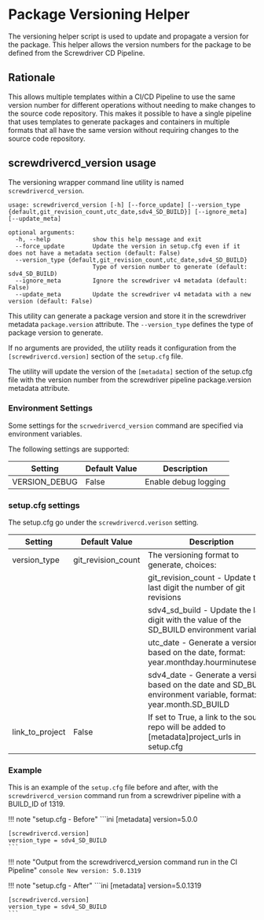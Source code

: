 # Package Versioning Helper

The versioning helper script is used to update and propagate a version for the package.   This helper allows the
version numbers for the package to be defined from the Screwdriver CD Pipeline.  

## Rationale

This allows multiple templates within a CI/CD Pipeline to use the same version number for different operations without
needing to make changes to the source code repository.  This makes it possible to have a single pipeline that uses
templates to generate packages and containers in multiple formats that all have the same version without requiring 
changes to the source code repository.

## screwdrivercd_version usage

The versioning wrapper command line utility is named `screwdrivercd_version`.

    usage: screwdrivercd_version [-h] [--force_update] [--version_type {default,git_revision_count,utc_date,sdv4_SD_BUILD}] [--ignore_meta] [--update_meta]
    
    optional arguments:
      -h, --help            show this help message and exit
      --force_update        Update the version in setup.cfg even if it does not have a metadata section (default: False)
      --version_type {default,git_revision_count,utc_date,sdv4_SD_BUILD}
                            Type of version number to generate (default: sdv4_SD_BUILD)
      --ignore_meta         Ignore the screwdriver v4 metadata (default: False)
      --update_meta         Update the screwdriver v4 metadata with a new version (default: False)

This utility can generate a package version and store it in the screwdriver metadata `package.version` attribute.  The
`--version_type` defines the type of package version to generate.

If no arguments are provided, the utility reads it configuration from the `[screwdrivercd.version]` section of the `setup.cfg` file.

The utility will update the version of the `[metadata]` section of the setup.cfg file with the version number from
the screwdriver pipeline package.version metadata attribute. 

### Environment Settings

Some settings for the `scrwedrivercd_version` command are specified via environment variables.

The following settings are supported:

| Setting                  | Default Value               | Description                                         |
| ------------------------ | --------------------------- | --------------------------------------------------- |
| VERSION_DEBUG            | False                       | Enable debug logging                                |

### setup.cfg settings

The setup.cfg go under the `screwdrivercd.verison` setting.

| Setting         | Default Value      | Description                                                                                                     |
|-----------------|--------------------|-----------------------------------------------------------------------------------------------------------------|
| version_type    | git_revision_count | The versioning format to generate, choices:                                                                     |
|                 |                    | git_revision_count - Update the last digit the number of git revisions                                          |
|                 |                    | sdv4_sd_build - Update the last digit with the value of the SD_BUILD environment variable                       |
|                 |                    | utc_date - Generate a version based on the date,  format: year.monthday.hourminutesecond                        |
|                 |                    | sdv4_date - Generate a version based on the date and SD_BUILD environment variable, format: year.month.SD_BUILD |
 | link_to_project | False              | If set to True, a link to the source repo will be added to [metadata]project_urls in setup.cfg                  |  

### Example

This is an example of the `setup.cfg` file before and after, with the `screwdrivercd_version` command run from a
screwdriver pipeline with a BUILD_ID of 1319.


!!! note "setup.cfg - Before"
    ```ini
    [metadata]
    version=5.0.0
    
    [screwdrivercd.version]
    version_type = sdv4_SD_BUILD
    ```

!!! note "Output from the screwdrivercd_version command run in the CI Pipeline"
    ```console
    New version: 5.0.1319
    ```

!!! note "setup.cfg - After"
    ```ini
    [metadata]
    version=5.0.1319
    
    [screwdrivercd.version]
    version_type = sdv4_SD_BUILD
    ```
